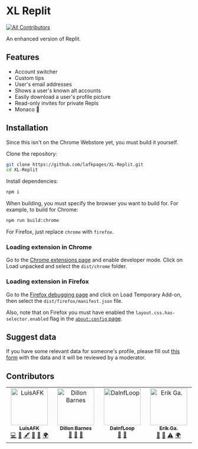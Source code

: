 # XL Replit

<!-- ALL-CONTRIBUTORS-BADGE:START - Do not remove or modify this section -->

[![All Contributors](https://img.shields.io/badge/all_contributors-4-orange.svg?style=flat-square)](#contributors-)

<!-- ALL-CONTRIBUTORS-BADGE:END -->

An enhanced version of Replit.

## Features

- Account switcher
- Custom tips
- User's email addresses
- Shows a user's known alt accounts
- Easily download a user's profile picture
- Read-only invites for private Repls
- Monaco :eyes:

## Installation

Since this isn't on the Chrome Webstore yet, you must build it yourself.

Clone the repository:

```sh
git clone https://github.com/lafkpages/XL-Replit.git
cd XL-Replit
```

Install dependencies:

```sh
npm i
```

When building, you must specify the browser you want to build for. For example, to build for Chrome:

```sh
npm run build:chrome
```

For Firefox, just replace `chrome` with `firefox`.

### Loading extension in Chrome

Go to the [Chrome extensions page](chrome://extensions) and enable developer mode.
Click on Load unpacked and select the `dist/chrome` folder.

### Loading extension in Firefox

Go to the [Firefox debugging page](about:debugging#/runtime/this-firefox) and click on Load Temporary Add-on, then select the `dist/firefox/manifest.json` file.

Also, note that on Firefox you must have enabled the `layout.css.has-selector.enabled` flag in the [`about:config` page](about:config).

## Suggest data

If you have some relevant data for someone's profile, please fill out [this form](https://xl-replit.lafkpages.tech/suggestData) with the data and it will be reviewed by a moderator.

## Contributors

<!-- ALL-CONTRIBUTORS-LIST:START - Do not remove or modify this section -->
<!-- prettier-ignore-start -->
<!-- markdownlint-disable -->
<table>
  <tbody>
    <tr>
      <td align="center" valign="top" width="14.28%"><a href="https://luisafk.repl.co"><img src="https://avatars.githubusercontent.com/u/62298468?v=4?s=100" width="100px;" alt="LuisAFK"/><br /><sub><b>LuisAFK</b></sub></a><br /><a href="https://github.com/lafkpages/XL-Replit/commits?author=lafkpages" title="Code">💻</a> <a href="#data-lafkpages" title="Data">🔣</a> <a href="#content-lafkpages" title="Content">🖋</a> <a href="#ideas-lafkpages" title="Ideas, Planning, & Feedback">🤔</a> <a href="#maintenance-lafkpages" title="Maintenance">🚧</a> <a href="#translation-lafkpages" title="Translation">🌍</a></td>
      <td align="center" valign="top" width="14.28%"><a href="https://dillonb07.is-a.dev"><img src="https://avatars.githubusercontent.com/u/83948303?v=4?s=100" width="100px;" alt="Dillon Barnes"/><br /><sub><b>Dillon Barnes</b></sub></a><br /><a href="#data-DillonB07" title="Data">🔣</a> <a href="#ideas-DillonB07" title="Ideas, Planning, & Feedback">🤔</a> <a href="#userTesting-DillonB07" title="User Testing">📓</a></td>
      <td align="center" valign="top" width="14.28%"><a href="https://github.com/DaInfLoop"><img src="https://avatars.githubusercontent.com/u/92693892?v=4?s=100" width="100px;" alt="DaInfLoop"/><br /><sub><b>DaInfLoop</b></sub></a><br /><a href="#data-DaInfLoop" title="Data">🔣</a> <a href="#ideas-DaInfLoop" title="Ideas, Planning, & Feedback">🤔</a></td>
      <td align="center" valign="top" width="14.28%"><a href="https://eriko.dev"><img src="https://avatars.githubusercontent.com/u/54033728?v=4?s=100" width="100px;" alt="Erik Ga."/><br /><sub><b>Erik Ga.</b></sub></a><br /><a href="#ideas-ErikoXDev" title="Ideas, Planning, & Feedback">🤔</a> <a href="#data-ErikoXDev" title="Data">🔣</a> <a href="https://github.com/lafkpages/XL-Replit/commits?author=ErikoXDev" title="Tests">⚠️</a> <a href="#translation-ErikoXDev" title="Translation">🌍</a></td>
    </tr>
  </tbody>
</table>

<!-- markdownlint-restore -->
<!-- prettier-ignore-end -->

<!-- ALL-CONTRIBUTORS-LIST:END -->
